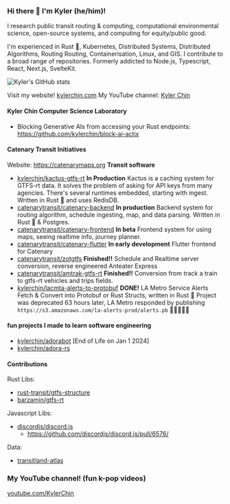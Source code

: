 ### Hi there 👋 I'm Kyler (he/him)!
I research public transit routing & computing, computational environmental science, open-source systems, and computing for equity/public good.

I'm experienced in Rust 🦀, Kubernetes, Distributed Systems, Distributed Algorithms, Routing Routing, Containerisation, Linux, and GIS. I contribute to a broad range of repositories. 
Formerly addicted to Node.js, Typescript, React, Next.js, SvelteKit.

![Kyler's GitHub stats](https://github-readme-stats.vercel.app/api?username=kylerchin&show_icons=true&theme=radical)

Visit my website! [kylerchin.com](https://kylerchin.com)
My YouTube channel: [Kyler Chin](https://youtube.com/KylerChin)

#### Kyler Chin Computer Science Laboratory 
- Blocking Generative AIs from accessing your Rust endpoints: https://github.com/kylerchin/block-ai-actix

#### Catenary Transit Initiatives
Website: https://catenarymaps.org
**Transit software**
 - [kylerchin/kactus-gtfs-rt](https://github.com/catenarytransit/kactus-gtfs-rt) **In Production**
Kactus is a caching system for GTFS-rt data. It solves the problem of asking for API keys from many agencies. There's several runtimes embedded, starting with ingest. Written in Rust 🦀 and uses RedisDB.
 - [catenarytransit/catenary-backend](https://github.com/catenarytransit/catenary-backend/) **In production**
Backend system for routing algorithm, schedule ingesting, map, and data parsing. Written in Rust 🦀 & Postgres. 
 - [catenarytransit/catenary-frontend](https://github.com/catenarytransit/catenary-frontend/) **In beta** Frontend system for using maps, seeing realtime info, journey planner.
 - [catenarytransit/catenary-flutter](https://github.com/catenarytransit/catenary-flutter) **In early development** Flutter frontend for Catenary
 - [catenarytransit/zotgtfs](https://github.com/catenarytransit/zotgtfs) **Finished!!** Schedule and Realtime server conversion, reverse engineered Anteater Express
 - [catenarytransit/amtrak-gtfs-rt](https://github.com/catenarytransit/amtrak-gtfs-rt) **Finished!!** Conversion from track a train to gtfs-rt vehicles and trips fields.
 - [kylerchin/lacmta-alerts-to-protobuf](https://github.com/catenarytransit/lacmta-alerts-to-protobuf) **DONE!**  LA Metro Service Alerts Fetch & Convert into Protobuf or Rust Structs, written in Rust 🦀
   Project was deprecated 63 hours later, LA Metro responded by publishing `https://s3.amazonaws.com/la-alerts-prod/alerts.pb` 🎉🎉🎉🎉🎉

#### fun projects I made to learn software engineering 

- [kylerchin/adorabot](https://github.com/kylerchin/adorabot) [End of Life on Jan 1 2024]
- [kylerchin/adora-rs](https://github.com/kylerchin/adora-rs) 

#### Contributions

Rust Libs:

- [rust-transit/gtfs-structure](https://github.com/rust-transit/gtfs-structure)
- [barzamin/gtfs-rt](https://github.com/barzamin/gtfs-rt)

Javascript Libs:

- [discordjs/discord.js](https://github.com/discordjs/discord.js)
  - https://github.com/discordjs/discord.js/pull/6576/

Data:
- [transitland-atlas](https://github.com/transitland/transitland-atlas/)
<!--
**kylerchin/kylerchin** is a ✨ _special_ ✨ repository because its `README.md` (this file) appears on your GitHub profile.

Here are some ideas to get you started:

- 🔭 I’m currently working on ...
- 🌱 I’m currently learning ...
- 👯 I’m looking to collaborate on ...
- 🤔 I’m looking for help with ...
- 💬 Ask me about ...
- 📫 How to reach me: ...
- 😄 Pronouns: ...
- ⚡ Fun fact: ...
-->

### My YouTube channel! (fun k-pop videos)
[youtube.com/KylerChin](https://www.youtube.com/KylerChin)
